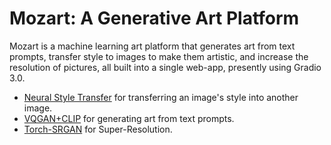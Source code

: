 # Mozart: A Generative Art Platform

Mozart is a machine learning art platform that generates art from text prompts, transfer style to images to make them artistic, and increase the resolution of pictures, all built into a single web-app, presently using Gradio 3.0.

* [Neural Style Transfer](https://www.tensorflow.org/tutorials/generative/style_transfer) for transferring an image's style into another image.
* [VQGAN+CLIP](https://github.com/mfrashad/text2art) for generating art from text prompts.
* [Torch-SRGAN](https://deepai.org/machine-learning-model/torch-srgan) for Super-Resolution.
